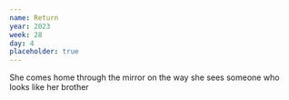 ```yaml
---
name: Return
year: 2023
week: 28
day: 4
placeholder: true
---
```


She comes home through the mirror on the way she sees someone who looks like her
brother
